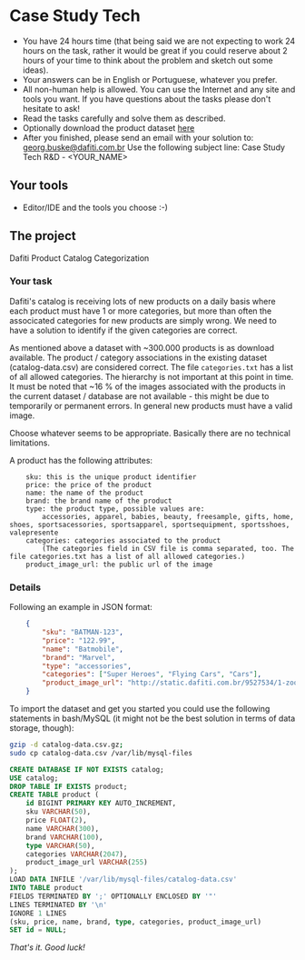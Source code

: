 # Case Study Tech

- You have 24 hours time (that being said we are not expecting to work 24 hours on the task,
  rather it would be great if you could reserve about 2 hours of your time to think about
  the problem and sketch out some ideas).
- Your answers can be in English or Portuguese, whatever you prefer.
- All non-human help is allowed. You can use the Internet and any site and tools
  you want. If you have questions about the tasks please don't hesitate to ask!
- Read the tasks carefully and solve them as described.
- Optionally download the product dataset
  [here](https://s3.us-east-2.amazonaws.com/case-study.dafiti.gfg.science/catalog-data.csv.gz)
- After you finished, please send an email with your solution to: georg.buske@dafiti.com.br
  Use the following subject line: Case Study Tech R&D - <YOUR_NAME>

## Your tools

- Editor/IDE and the tools you choose :-)

## The project

Dafiti Product Catalog Categorization

### Your task

Dafiti's catalog is receiving lots of new products on a daily basis where
each product must have 1 or more categories, but more than often the associcated
categories for new products are simply wrong. We need to have a solution to
identify if the given categories are correct.

As mentioned above a dataset with ~300.000 products is as download available.
The product / category associations in the existing dataset (catalog-data.csv)
are considered correct. The file `categories.txt` has a list of all allowed
categories. The hierarchy is not important at this point in time. It must be
noted that ~16 % of the images associated with the products in the current
dataset / database are not available - this might be due to temporarily or
permanent errors. In general new products must have a valid image.

Choose whatever seems to be appropriate. Basically there are no technical
limitations.

A product has the following attributes:

```
    sku: this is the unique product identifier
    price: the price of the product
    name: the name of the product
    brand: the brand name of the product
    type: the product type, possible values are:
        accessories, apparel, babies, beauty, freesample, gifts, home, shoes, sportsacessories, sportsapparel, sportsequipment, sportsshoes, valepresente
    categories: categories associated to the product
        (The categories field in CSV file is comma separated, too. The file categories.txt has a list of all allowed categories.)
    product_image_url: the public url of the image
```

### Details

Following an example in JSON format:

```json
    {
        "sku": "BATMAN-123",
        "price": "122.99",
        "name": "Batmobile",
        "brand": "Marvel",
        "type": "accessories",
        "categories": ["Super Heroes", "Flying Cars", "Cars"],
        "product_image_url": "http://static.dafiti.com.br/9527534/1-zoom.jpg",
    }
```

To import the dataset and get you started you could use the following statements
in bash/MySQL (it might not be the best solution in terms of data storage, though):

```bash
gzip -d catalog-data.csv.gz;
sudo cp catalog-data.csv /var/lib/mysql-files
```

```sql
CREATE DATABASE IF NOT EXISTS catalog;
USE catalog;
DROP TABLE IF EXISTS product;
CREATE TABLE product (
    id BIGINT PRIMARY KEY AUTO_INCREMENT,
    sku VARCHAR(50),
    price FLOAT(2),
    name VARCHAR(300),
    brand VARCHAR(100),
    type VARCHAR(50),
    categories VARCHAR(2047),
    product_image_url VARCHAR(255)
);
LOAD DATA INFILE '/var/lib/mysql-files/catalog-data.csv'
INTO TABLE product
FIELDS TERMINATED BY ';' OPTIONALLY ENCLOSED BY '"'
LINES TERMINATED BY '\n'
IGNORE 1 LINES
(sku, price, name, brand, type, categories, product_image_url)
SET id = NULL;
```

_That's it. Good luck!_

